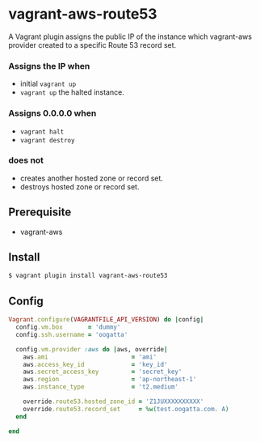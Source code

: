 vagrant-aws-route53
===============

A Vagrant plugin assigns the public IP of the instance which vagrant-aws provider created to a specific Route 53 record set.

### Assigns the IP when

* initial ```vagrant up```
* ```vagrant up``` the halted instance.

### Assigns 0.0.0.0 when

* ```vagrant halt```
* ```vagrant destroy```

### does not

* creates another hosted zone or record set.
* destroys hosted zone or record set.

## Prerequisite

* vagrant-aws

## Install

```zsh
$ vagrant plugin install vagrant-aws-route53
```

## Config

```ruby
Vagrant.configure(VAGRANTFILE_API_VERSION) do |config|
  config.vm.box       = 'dummy'
  config.ssh.username = 'oogatta'

  config.vm.provider :aws do |aws, override|
    aws.ami                       = 'ami'
    aws.access_key_id             = 'key_id'
    aws.secret_access_key         = 'secret_key'
    aws.region                    = 'ap-northeast-1'
    aws.instance_type             = 't2.medium'

    override.route53.hosted_zone_id = 'Z1JUXXXXXXXXXX'
    override.route53.record_set     = %w(test.oogatta.com. A)
  end

end
```
